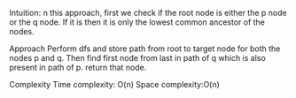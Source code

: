 Intuition:
n this approach, first we check if the root node is either the p node or the q node. If it is then it is only the lowest common ancestor of the nodes.

Approach
Perform dfs and store path from root to target node for both the nodes p and q.
Then find first node from last in path of q which is also present in path of p.
return that node.

Complexity
Time complexity: O(n)
Space complexity:O(n)​
